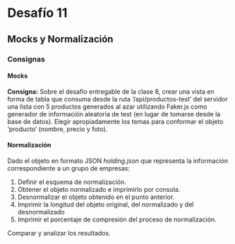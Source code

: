 # Desafío 11

## Mocks y Normalización

### Consignas

#### Mocks

**Consigna:**
Sobre el desafío entregable de la clase 8, crear una vista en forma de tabla que consuma desde la ruta ‘/api/productos-test’ del servidor una lista con 5 productos generados al azar utilizando Faker.js como generador de información aleatoria de test (en lugar de tomarse desde la base de datos). Elegir apropiadamente los temas para conformar el objeto ‘producto’ (nombre, precio y foto).

#### Normalización

Dado el objeto en formato JSON *holding.json* que representa la información correspondiente a un grupo de empresas:

1) Definir el esquema de normalización.
2) Obtener el objeto normalizado e imprimirlo por consola.
3) Desnormalizar el objeto obtenido en el punto anterior.
4) Imprimir la longitud del objeto original, del normalizado y del desnormalizado
5) Imprimir el porcentaje de compresión del proceso de normalización.

Comparar y analizar los resultados.

